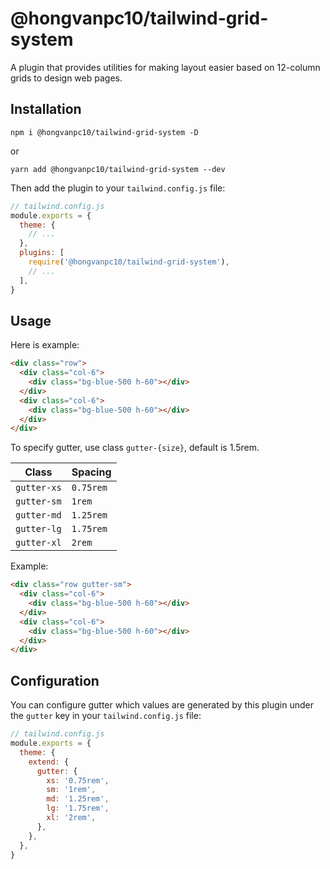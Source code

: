 # @hongvanpc10/tailwind-grid-system

A plugin that provides utilities for making layout easier based on 12-column grids to design web pages.

## Installation

```shell
npm i @hongvanpc10/tailwind-grid-system -D
```

or

```shell
yarn add @hongvanpc10/tailwind-grid-system --dev
```

Then add the plugin to your `tailwind.config.js` file:

```js
// tailwind.config.js
module.exports = {
  theme: {
    // ...
  },
  plugins: [
    require('@hongvanpc10/tailwind-grid-system'),
    // ...
  ],
}
```

## Usage

Here is example:

```html
<div class="row">
  <div class="col-6">
    <div class="bg-blue-500 h-60"></div>
  </div>
  <div class="col-6">
    <div class="bg-blue-500 h-60"></div>
  </div>
</div>
```

To specify gutter, use class `gutter-{size}`, default is 1.5rem.

| Class | Spacing |
| --- | --- |
| `gutter-xs` | `0.75rem` |
| `gutter-sm` | `1rem` |
| `gutter-md` | `1.25rem` |
| `gutter-lg` | `1.75rem` |
| `gutter-xl` | `2rem` |

Example:

```html
<div class="row gutter-sm">
  <div class="col-6">
    <div class="bg-blue-500 h-60"></div>
  </div>
  <div class="col-6">
    <div class="bg-blue-500 h-60"></div>
  </div>
</div>
```

## Configuration

You can configure gutter which values are generated by this plugin under the `gutter` key in your `tailwind.config.js` file:

```js
// tailwind.config.js
module.exports = {
  theme: {
    extend: {
      gutter: {
        xs: '0.75rem',
        sm: '1rem',
        md: '1.25rem',
        lg: '1.75rem',
        xl: '2rem',
      },
    },
  },
}
```
